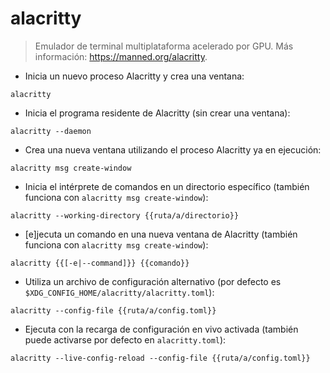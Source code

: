 # alacritty

> Emulador de terminal multiplataforma acelerado por GPU.
> Más información: <https://manned.org/alacritty>.

- Inicia un nuevo proceso Alacritty y crea una ventana:

`alacritty`

- Inicia el programa residente de Alacritty (sin crear una ventana):

`alacritty --daemon`

- Crea una nueva ventana utilizando el proceso Alacritty ya en ejecución:

`alacritty msg create-window`

- Inicia el intérprete de comandos en un directorio específico (también funciona con `alacritty msg create-window`):

`alacritty --working-directory {{ruta/a/directorio}}`

- [e]jecuta un comando en una nueva ventana de Alacritty (también funciona con `alacritty msg create-window`):

`alacritty {{[-e|--command]}} {{comando}}`

- Utiliza un archivo de configuración alternativo (por defecto es `$XDG_CONFIG_HOME/alacritty/alacritty.toml`):

`alacritty --config-file {{ruta/a/config.toml}}`

- Ejecuta con la recarga de configuración en vivo activada (también puede activarse por defecto en `alacritty.toml`):

`alacritty --live-config-reload --config-file {{ruta/a/config.toml}}`
